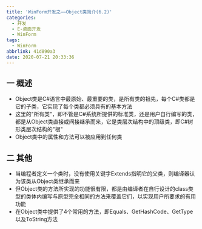 ```yaml
---
title: 'WinForm开发之——Object类简介(6.2)'
categories:
  - 开发
  - E-桌面开发
  - WinForm
tags:
  - WinForm
abbrlink: 41d890a3
date: 2020-07-21 20:33:36
---
```

## 一 概述

* Object类是C#语言中最原始、最重要的类，是所有类的祖先，每个C#类都是它的子类，它实现了每个类都必须具有的基本方法
* 这里的"所有类"，即不管是C#系统所提供的标准类，还是用户自行编写的类，都是从Object类直接或间接继承而来，它是类层次结构中的顶级类，即C#树形类层次结构的"根"
* Object类中的属性和方法可以被应用到任何类

<!--more-->

## 二 其他

* 当编程者定义一个类时，没有使用关键字Extends指明它的父类，则编译器认为该类从Object类继承而来
* 但Object类的方法所实现的功能很有限，都是由编译者在自行设计的class类型的类体内编写与原型完全相同的方法来覆盖它们，以实现用户所要求的有用功能
* 在Object类中提供了4个常用的方法，即Equals、GetHashCode、GetType以及ToString方法